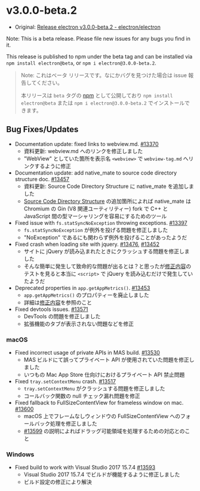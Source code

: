 # v3.0.0-beta.2

* Original: [Release electron v3.0.0-beta.2 - electron/electron](https://github.com/electron/electron/releases/tag/v3.0.0-beta.2)

Note: This is a beta release. Please file new issues for any bugs you find in it.

This release is published to npm under the beta tag and can be installed via `npm install electron@beta`, or `npm i electron@3.0.0-beta.2`.

> Note: これはベータ リリースです。なにかバグを見つけた場合は issue 報告してください。
>
> 本リリースは `beta` タグの [npm](https://www.npmjs.com/package/electron) として公開しており `npm install electron@beta` または `npm i electron@3.0.0-beta.2` でインストールできます。

## Bug Fixes/Updates

* Documentation update: fixed links to webview.md. [#13370](https://github.com/electron/electron/pull/13370)
  * 資料更新: webview.md へのリンクを修正しました
  * "WebView" としていた箇所を表示名 `<webview>` で `webview-tag.md` へリンクするように修正
* Documentation update: add native_mate to source code directory structure doc. [#13457](https://github.com/electron/electron/pull/13457)
  * 資料更新: Source Code Directory Structure に native_mate を追加しました
  * [Source Code Directory Structure](https://github.com/electron/electron/blob/master/docs/development/source-code-directory-structure.md) の追加箇所によれば native_mate は Chromium の Gin (V8 関連ユーティリティー) fork で C++ と JavaScript 間の型マーシャリングを容易にするためのツール
* Fixed issue with `fs.statSyncNoException` throwing exceptions. [#13397](https://github.com/electron/electron/pull/13397)
  * `fs.statSyncNoException` が例外を投げる問題を修正しました
  * "NoException" であるにも関わらず例外を投げることがあったようだ
* Fixed crash when loading site with jquery. [#13476](https://github.com/electron/electron/pull/13476), [#13452](https://github.com/electron/electron/pull/13452)
  * サイトに jQuery が読み込まれたときにクラッシュする問題を修正しました
  * そんな簡単に発生して致命的な問題が出るとは？と思ったが[修正内容](https://github.com/electron/electron/pull/13476/files)のテストを見ると本当に `<script>` で jQuery を読み込むだけで発生していたようだ
* Deprecated properties in `app.getAppMetrics()`. [#13453](https://github.com/electron/electron/pull/13453)
  * `app.getAppMetrics()` のプロパティーを廃止しました
  * 詳細は[修正内容](https://github.com/electron/electron/pull/13453/files)を参照のこと
* Fixed devtools issues. [#13571](https://github.com/electron/electron/pull/13571)
  * DevTools の問題を修正しました
  * 拡張機能のタブが表示されない問題などを修正

### macOS

* Fixed incorrect usage of private APIs in MAS build. [#13530](https://github.com/electron/electron/pull/13530)
  * MAS ビルドにて誤ってプライベート API が使用されていた問題を修正しました
  * いつもの Mac App Store 仕向けにおけるプライベート API 禁止問題
* Fixed `tray.setContextMenu` crash. [#13517](https://github.com/electron/electron/pull/13517)
  * `tray.setContextMenu` がクラッシュする問題を修正しました
  * コールバック関数の null チェック漏れ問題を修正
* Fixed fallback to FullSizeContentView for frameless window on mac. [#13600](https://github.com/electron/electron/pull/13600)
  * macOS 上でフレームなしウィンドウの FullSizeContentView へのフォールバック処理を修正しました
  * [#13599](https://github.com/electron/electron/pull/13599) の説明によればドラッグ可能領域を処理するための対応とのこと

### Windows

* Fixed build to work with Visual Studio 2017 15.7.4 [#13593](https://github.com/electron/electron/pull/13593)
  * Visual Studio 2017 15.7.4 でビルドが機能するように修正しました
  * ビルド設定の修正により解決
